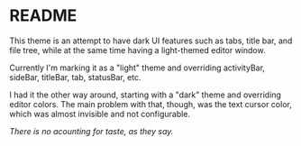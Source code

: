 # README

This theme is an attempt to have dark UI features such as tabs, title bar, and file tree, while at the same time having a light-themed editor window.

Currently I'm marking it as a "light" theme and overriding activityBar, sideBar, titleBar, tab, statusBar, etc.

I had it the other way around, starting with a "dark" theme and overriding editor colors. The main problem with that, though, was the text cursor color, which was almost invisible and not configurable.

_There is no acounting for taste, as they say._
